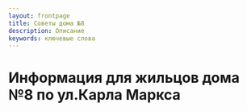 ```yaml
---
layout: frontpage
title: Советы дома №8
description: Описание
keywords: ключевые слова
---
```


# Информация для жильцов дома №8 по ул.Карла Маркса
